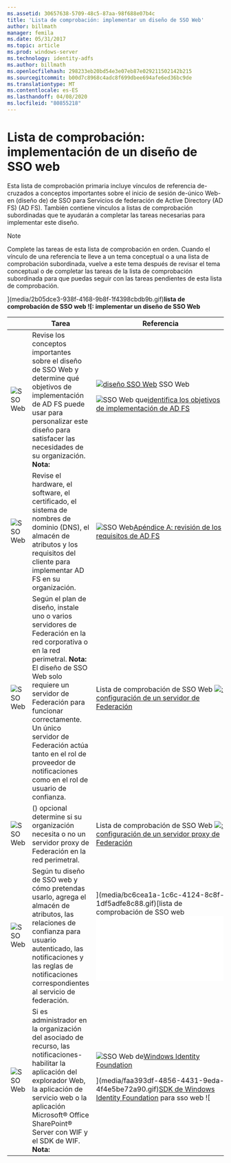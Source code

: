 ```yaml
---
ms.assetid: 30657638-5709-48c5-87aa-98f688e07b4c
title: 'Lista de comprobación: implementar un diseño de SSO Web'
author: billmath
manager: femila
ms.date: 05/31/2017
ms.topic: article
ms.prod: windows-server
ms.technology: identity-adfs
ms.author: billmath
ms.openlocfilehash: 298233eb20bd54e3e07eb87e029211502142b215
ms.sourcegitcommit: b00d7c8968c4adc8f699dbee694afe6ed36bc9de
ms.translationtype: MT
ms.contentlocale: es-ES
ms.lasthandoff: 04/08/2020
ms.locfileid: "80855218"
---
```

# <a name="checklist-implementing-a-web-sso-design"></a>Lista de comprobación: implementación de un diseño de SSO web

Esta lista de comprobación primaria incluye vínculos de referencia de\-cruzados a conceptos importantes sobre el inicio de sesión de\-único Web\-en \(diseño de\) de SSO para Servicios de federación de Active Directory (AD FS) \(AD FS\). También contiene vínculos a listas de comprobación subordinadas que te ayudarán a completar las tareas necesarias para implementar este diseño.  
  
> [!NOTE]  
> Complete las tareas de esta lista de comprobación en orden. Cuando el vínculo de una referencia te lleve a un tema conceptual o a una lista de comprobación subordinada, vuelve a este tema después de revisar el tema conceptual o de completar las tareas de la lista de comprobación subordinada para que puedas seguir con las tareas pendientes de esta lista de comprobación.  
  
](media/2b05dce3-938f-4168-9b8f-1f4398cbdb9b.gif)**lista de comprobación de SSO web ![: implementar un diseño de SSO Web**  
  
||Tarea|Referencia|  
|-|--------|-------------|  
|![SSO Web](media/icon_checkboxo.gif)|Revise los conceptos importantes sobre el diseño de SSO Web y determine qué objetivos de implementación de AD FS puede usar para personalizar este diseño para satisfacer las necesidades de su organización. **Nota:**|![](media/faa393df-4856-4431-9eda-4f4e5be72a90.gif)[diseño SSO Web](https://technet.microsoft.com/library/dd807033.aspx) SSO Web<p>![SSO Web que](media/faa393df-4856-4431-9eda-4f4e5be72a90.gif)[identifica los objetivos de implementación de AD FS](https://technet.microsoft.com/library/dd807053.aspx)|  
|![SSO Web](media/icon_checkboxo.gif)|Revise el hardware, el software, el certificado, el sistema de nombres de dominio \(DNS\), el almacén de atributos y los requisitos del cliente para implementar AD FS en su organización.|![SSO Web](media/faa393df-4856-4431-9eda-4f4e5be72a90.gif)[Apéndice A: revisión de los requisitos de AD FS](https://technet.microsoft.com/library/ff678034.aspx)|  
|![SSO Web](media/icon_checkboxo.gif)|Según el plan de diseño, instale uno o varios servidores de Federación en la red corporativa o en la red perimetral. **Nota:** El diseño de SSO Web solo requiere un servidor de Federación para funcionar correctamente. Un único servidor de Federación actúa tanto en el rol de proveedor de notificaciones como en el rol de usuario de confianza.|Lista de comprobación de SSO Web ![](media/bc6cea1a-1c6c-4124-8c8f-1df5adfe8c88.gif)[: configuración de un servidor de Federación](Checklist--Setting-Up-a-Federation-Server.md)|  
|![SSO Web](media/icon_checkboxo.gif)|\(\) opcional determine si su organización necesita o no un servidor proxy de Federación en la red perimetral.|Lista de comprobación de SSO Web ![](media/bc6cea1a-1c6c-4124-8c8f-1df5adfe8c88.gif)[: configuración de un servidor proxy de Federación](Checklist--Setting-Up-a-Federation-Server-Proxy.md)|  
|![SSO Web](media/icon_checkboxo.gif)|Según tu diseño de SSO web y cómo pretendas usarlo, agrega el almacén de atributos, las relaciones de confianza para usuario autenticado, las notificaciones y las reglas de notificaciones correspondientes al servicio de federación.|](media/bc6cea1a-1c6c-4124-8c8f-1df5adfe8c88.gif)[lista de comprobación de SSO web ![: configuración de la organización del asociado de cuenta](Checklist--Configuring-the-Account-Partner-Organization.md)|  
|![SSO Web](media/icon_checkboxo.gif)|Si es administrador en la organización del asociado de recurso, las notificaciones\-habilitar la aplicación del explorador Web, la aplicación de servicio web o la aplicación Microsoft&reg; Office SharePoint&reg; Server con WIF y el SDK de WIF. **Nota:**|![SSO Web de](media/faa393df-4856-4431-9eda-4f4e5be72a90.gif)[Windows Identity Foundation](https://go.microsoft.com/fwlink/?LinkId=122266)<p>](media/faa393df-4856-4431-9eda-4f4e5be72a90.gif)[SDK de Windows Identity Foundation](https://go.microsoft.com/fwlink/?LinkId=122266) para sso web ![| 
